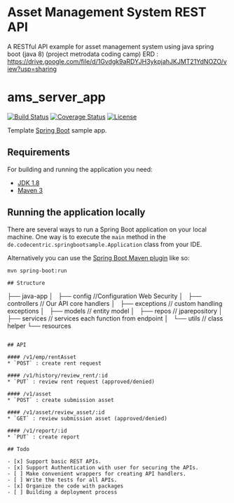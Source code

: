 # Asset Management System REST API
A RESTful API example for asset management system using java spring boot (java 8) (project metrodata coding camp)
ERD : https://drive.google.com/file/d/1Gvdgk9aRDYJH3ykpjahJKJMT21YdNOZO/view?usp=sharing

# ams_server_app

[![Build Status](https://travis-ci.org/codecentric/springboot-sample-app.svg?branch=master)](https://travis-ci.org/codecentric/springboot-sample-app)
[![Coverage Status](https://coveralls.io/repos/github/codecentric/springboot-sample-app/badge.svg?branch=master)](https://coveralls.io/github/codecentric/springboot-sample-app?branch=master)
[![License](http://img.shields.io/:license-apache-blue.svg)](http://www.apache.org/licenses/LICENSE-2.0.html)

Template [Spring Boot](http://projects.spring.io/spring-boot/) sample app.

## Requirements

For building and running the application you need:

- [JDK 1.8](http://www.oracle.com/technetwork/java/javase/downloads/jdk8-downloads-2133151.html)
- [Maven 3](https://maven.apache.org)

## Running the application locally

There are several ways to run a Spring Boot application on your local machine. One way is to execute the `main` method in the `de.codecentric.springbootsample.Application` class from your IDE.

Alternatively you can use the [Spring Boot Maven plugin](https://docs.spring.io/spring-boot/docs/current/reference/html/build-tool-plugins-maven-plugin.html) like so:

```shell
mvn spring-boot:run

## Structure
```
├── java-app
│   ├── config //Configuration Web Security
│   ├── controllers // Our API core handlers
│   ├── exceptions  // custom handling exceptions
│   ├── models  // entity model
│   ├── repos     // jparepository
│   ├── services // services each function from endpoint
│   └── utils     // class helper
└── resources
    
```

## API

#### /v1/emp/rentAsset
* `POST` : create rent request

#### /v1/history/review_rent/:id
* `PUT` : review rent request (approved/denied)

#### /v1/asset
* `POST` : create submission asset

#### /v1/asset/review_asset/:id
* `GET` : review submission asset (approved/denied)

#### /v1/report/:id
* `PUT` : create report

## Todo

- [x] Support basic REST APIs.
- [x] Support Authentication with user for securing the APIs.
- [ ] Make convenient wrappers for creating API handlers.
- [ ] Write the tests for all APIs.
- [x] Organize the code with packages
- [ ] Building a deployment process 

